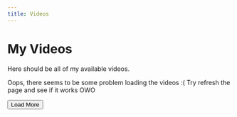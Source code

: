 ```yaml
---
title: Videos
---
```


# My Videos

Here should be all of my available videos.

<div id="videos" style="display:flex,flex-wrap:wrap,justify-content:flex-end">
Oops, there seems to be some problem loading the videos :(
Try refresh the page and see if it works OWO
</div>

<button onclick="moreVid(8)">Load More</button>

<script>
  l = "https://spreadsheets.google.com/feeds/cells/1EAGFi2FniYnXfFhzBPYHRCYKfYdhKvtShUYSOAbzUvw/1/public/values?alt=json";
  d = $("#videos");
  d.empty();
  j = JSON.parse(G(l)).feed.entry.filter(v => v.gs$cell.$t.slice(0,2) != '//');
  console.log(j);
  l = 0;
  function moreVid(s) {
    c = 0;
    for (o of j.slice(l,l+s)) {
      i = o.gs$cell.$t;
      d.append($(`<a href="https://youtu.be/${i}"><img class="video-thumbnail" src="https://img.youtube.com/vi/${i}/mqdefault.jpg"></img></a>`));
      c++; l++;
    }
  }
  moreVid(8);
</script>
